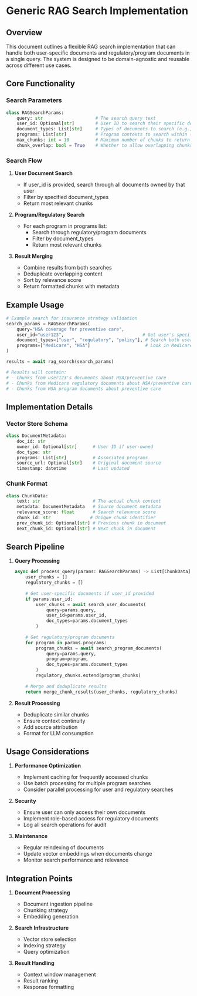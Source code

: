 # Generic RAG Search Implementation

## Overview
This document outlines a flexible RAG search implementation that can handle both user-specific documents and regulatory/program documents in a single query. The system is designed to be domain-agnostic and reusable across different use cases.

## Core Functionality

### Search Parameters
```python
class RAGSearchParams:
    query: str                    # The search query text
    user_id: Optional[str]        # User ID to search their specific documents
    document_types: List[str]     # Types of documents to search (e.g., ["user", "regulatory", "expert"])
    programs: List[str]           # Program contexts to search within (e.g., ["Medicare", "Medicaid", "SNAP"])
    max_chunks: int = 10          # Maximum number of chunks to return per document type
    chunk_overlap: bool = True    # Whether to allow overlapping chunks
```

### Search Flow
1. **User Document Search**
   - If user_id is provided, search through all documents owned by that user
   - Filter by specified document_types
   - Return most relevant chunks

2. **Program/Regulatory Search**
   - For each program in programs list:
     - Search through regulatory/program documents
     - Filter by document_types
     - Return most relevant chunks

3. **Result Merging**
   - Combine results from both searches
   - Deduplicate overlapping content
   - Sort by relevance score
   - Return formatted chunks with metadata

## Example Usage

```python
# Example search for insurance strategy validation
search_params = RAGSearchParams(
    query="HSA coverage for preventive care",
    user_id="user123",                              # Get user's specific documents
    document_types=["user", "regulatory", "policy"], # Search both user and regulatory docs
    programs=["Medicare", "HSA"]                     # Look in Medicare and HSA contexts
)

results = await rag_search(search_params)

# Results will contain:
# - Chunks from user123's documents about HSA/preventive care
# - Chunks from Medicare regulatory documents about HSA/preventive care
# - Chunks from HSA program documents about preventive care
```

## Implementation Details

### Vector Store Schema
```python
class DocumentMetadata:
    doc_id: str
    owner_id: Optional[str]      # User ID if user-owned
    doc_type: str               
    programs: List[str]          # Associated programs
    source_url: Optional[str]    # Original document source
    timestamp: datetime          # Last updated
```

### Chunk Format
```python
class ChunkData:
    text: str                    # The actual chunk content
    metadata: DocumentMetadata   # Source document metadata
    relevance_score: float       # Search relevance score
    chunk_id: str               # Unique chunk identifier
    prev_chunk_id: Optional[str] # Previous chunk in document
    next_chunk_id: Optional[str] # Next chunk in document
```

## Search Pipeline

1. **Query Processing**
   ```python
   async def process_query(params: RAGSearchParams) -> List[ChunkData]:
       user_chunks = []
       regulatory_chunks = []
       
       # Get user-specific documents if user_id provided
       if params.user_id:
           user_chunks = await search_user_documents(
               query=params.query,
               user_id=params.user_id,
               doc_types=params.document_types
           )
       
       # Get regulatory/program documents
       for program in params.programs:
           program_chunks = await search_program_documents(
               query=params.query,
               program=program,
               doc_types=params.document_types
           )
           regulatory_chunks.extend(program_chunks)
           
       # Merge and deduplicate results
       return merge_chunk_results(user_chunks, regulatory_chunks)
   ```

2. **Result Processing**
   - Deduplicate similar chunks
   - Ensure context continuity
   - Add source attribution
   - Format for LLM consumption

## Usage Considerations

1. **Performance Optimization**
   - Implement caching for frequently accessed chunks
   - Use batch processing for multiple program searches
   - Consider parallel processing for user and regulatory searches

2. **Security**
   - Ensure user can only access their own documents
   - Implement role-based access for regulatory documents
   - Log all search operations for audit

3. **Maintenance**
   - Regular reindexing of documents
   - Update vector embeddings when documents change
   - Monitor search performance and relevance

## Integration Points

1. **Document Processing**
   - Document ingestion pipeline
   - Chunking strategy
   - Embedding generation

2. **Search Infrastructure**
   - Vector store selection
   - Indexing strategy
   - Query optimization

3. **Result Handling**
   - Context window management
   - Result ranking
   - Response formatting 